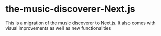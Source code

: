 # the-music-discoverer-Next.js
This is a migration of the music discoverer to Next.js. It also comes with visual improvements as well as new functionalities
